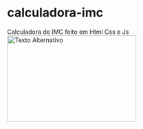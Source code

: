 # calculadora-imc
Calculadora de IMC feito em Html Css e Js
<img src="https://ibb.co/MNKvGMD" alt="Texto Alternativo" width="300" height="200">
